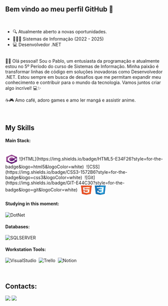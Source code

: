 ## Bem vindo ao meu perfil GitHub 👋

</br>

- 🔍 Atualmente aberto a novas oportunidades.
- 👩🏽‍💻 Sistemas de Informação (2022 - 2025)
- 💻 Desenvolvedor .NET

## <p>
👨‍💻 Olá pessoal! Sou o Pablo, um entusiasta da programação e atualmente estou no 5º Período do curso de Sistemas de Informação. Minha paixão é transformar linhas de código em soluções inovadoras como Desenvolvedor .NET. Estou sempre em busca de desafios que me permitam expandir meu conhecimento e contribuir para o mundo da tecnologia. Vamos juntos criar algo incrível! 💻✨
</p>

<p>☕🎮 Amo café, adoro games e amo ler mangá e assistir anime.</p>
 
 &nbsp;

## My Skills

#### Main Stack:

<div style="display: inline_block"><br>
  <img align="center" alt="Csharp" height="30" width="40" src="https://raw.githubusercontent.com/devicons/devicon/master/icons/csharp/csharp-original.svg">
  ![HTML](https://img.shields.io/badge/HTML5-E34F26?style=for-the-badge&logo=html5&logoColor=white)&nbsp;
 ![CSS](https://img.shields.io/badge/CSS3-1572B6?style=for-the-badge&logo=css3&logoColor=white)&nbsp;
 ![Git](https://img.shields.io/badge/GIT-E44C30?style=for-the-badge&logo=git&logoColor=white)&nbsp; 
  <img align="center" alt="HTML" height="30" width="40" src="https://raw.githubusercontent.com/devicons/devicon/master/icons/html5/html5-original.svg">
  <img align="center" alt="CSS" height="30" width="40" src="https://raw.githubusercontent.com/devicons/devicon/master/icons/css3/css3-original.svg">
</div>

#### Studying in this moment:

![DotNet](https://img.shields.io/badge/.NET-512BD4?style=for-the-badge&logo=dotnet&logoColor=white)&nbsp;

#### Databases:

![SQLSERVER](https://img.shields.io/badge/Microsoft_SQL_Server-CC2927?style=for-the-badge&logo=microsoft-sql-server&logoColor=white)&nbsp;

#### Workstation Tools:

![VisualStudio](https://img.shields.io/badge/Visual_Studio-5C2D91?style=for-the-badge&logo=visual%20studio&logoColor=white)&nbsp;
![Trello](https://img.shields.io/badge/Trello-0052CC?style=for-the-badge&logo=trello&logoColor=white)&nbsp;
![Notion](https://img.shields.io/badge/Notion-000000?style=for-the-badge&logo=notion&logoColor=white)&nbsp;

&nbsp;
&nbsp;

## Contacts:

<div> 
<a href = "mailto:contato.pablo.nicolino@protonmail.com"> <img src="https://img.shields.io/badge/ProtonMail-8B89CC?style=for-the-badge&logo=protonmail&logoColor=white" target="_blank"></a>
<a href="https://www.linkedin.com/in/pablo-nicolino/" target="_blank"><img src="https://img.shields.io/badge/-LinkedIn-%230077B5?style=for-the-badge&logo=linkedin&logoColor=white"  target="_blank"></a> 

